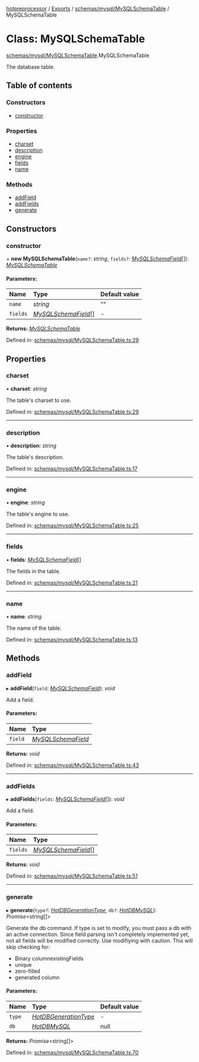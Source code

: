 [hotpreprocessor](../README.md) / [Exports](../modules.md) / [schemas/mysql/MySQLSchemaTable](../modules/schemas_mysql_mysqlschematable.md) / MySQLSchemaTable

# Class: MySQLSchemaTable

[schemas/mysql/MySQLSchemaTable](../modules/schemas_mysql_mysqlschematable.md).MySQLSchemaTable

The database table.

## Table of contents

### Constructors

- [constructor](schemas_mysql_mysqlschematable.mysqlschematable.md#constructor)

### Properties

- [charset](schemas_mysql_mysqlschematable.mysqlschematable.md#charset)
- [description](schemas_mysql_mysqlschematable.mysqlschematable.md#description)
- [engine](schemas_mysql_mysqlschematable.mysqlschematable.md#engine)
- [fields](schemas_mysql_mysqlschematable.mysqlschematable.md#fields)
- [name](schemas_mysql_mysqlschematable.mysqlschematable.md#name)

### Methods

- [addField](schemas_mysql_mysqlschematable.mysqlschematable.md#addfield)
- [addFields](schemas_mysql_mysqlschematable.mysqlschematable.md#addfields)
- [generate](schemas_mysql_mysqlschematable.mysqlschematable.md#generate)

## Constructors

### constructor

\+ **new MySQLSchemaTable**(`name?`: *string*, `fields?`: [*MySQLSchemaField*](schemas_mysql_mysqlschemafield.mysqlschemafield.md)[]): [*MySQLSchemaTable*](schemas_mysql_mysqlschematable.mysqlschematable.md)

#### Parameters:

Name | Type | Default value |
:------ | :------ | :------ |
`name` | *string* | "" |
`fields` | [*MySQLSchemaField*](schemas_mysql_mysqlschemafield.mysqlschemafield.md)[] | - |

**Returns:** [*MySQLSchemaTable*](schemas_mysql_mysqlschematable.mysqlschematable.md)

Defined in: [schemas/mysql/MySQLSchemaTable.ts:29](https://github.com/OurFreeLight/HotPreprocessor/blob/3f45061/src/schemas/mysql/MySQLSchemaTable.ts#L29)

## Properties

### charset

• **charset**: *string*

The table's charset to use.

Defined in: [schemas/mysql/MySQLSchemaTable.ts:29](https://github.com/OurFreeLight/HotPreprocessor/blob/3f45061/src/schemas/mysql/MySQLSchemaTable.ts#L29)

___

### description

• **description**: *string*

The table's description.

Defined in: [schemas/mysql/MySQLSchemaTable.ts:17](https://github.com/OurFreeLight/HotPreprocessor/blob/3f45061/src/schemas/mysql/MySQLSchemaTable.ts#L17)

___

### engine

• **engine**: *string*

The table's engine to use.

Defined in: [schemas/mysql/MySQLSchemaTable.ts:25](https://github.com/OurFreeLight/HotPreprocessor/blob/3f45061/src/schemas/mysql/MySQLSchemaTable.ts#L25)

___

### fields

• **fields**: [*MySQLSchemaField*](schemas_mysql_mysqlschemafield.mysqlschemafield.md)[]

The fields in the table.

Defined in: [schemas/mysql/MySQLSchemaTable.ts:21](https://github.com/OurFreeLight/HotPreprocessor/blob/3f45061/src/schemas/mysql/MySQLSchemaTable.ts#L21)

___

### name

• **name**: *string*

The name of the table.

Defined in: [schemas/mysql/MySQLSchemaTable.ts:13](https://github.com/OurFreeLight/HotPreprocessor/blob/3f45061/src/schemas/mysql/MySQLSchemaTable.ts#L13)

## Methods

### addField

▸ **addField**(`field`: [*MySQLSchemaField*](schemas_mysql_mysqlschemafield.mysqlschemafield.md)): *void*

Add a field.

#### Parameters:

Name | Type |
:------ | :------ |
`field` | [*MySQLSchemaField*](schemas_mysql_mysqlschemafield.mysqlschemafield.md) |

**Returns:** *void*

Defined in: [schemas/mysql/MySQLSchemaTable.ts:43](https://github.com/OurFreeLight/HotPreprocessor/blob/3f45061/src/schemas/mysql/MySQLSchemaTable.ts#L43)

___

### addFields

▸ **addFields**(`fields`: [*MySQLSchemaField*](schemas_mysql_mysqlschemafield.mysqlschemafield.md)[]): *void*

Add a field.

#### Parameters:

Name | Type |
:------ | :------ |
`fields` | [*MySQLSchemaField*](schemas_mysql_mysqlschemafield.mysqlschemafield.md)[] |

**Returns:** *void*

Defined in: [schemas/mysql/MySQLSchemaTable.ts:51](https://github.com/OurFreeLight/HotPreprocessor/blob/3f45061/src/schemas/mysql/MySQLSchemaTable.ts#L51)

___

### generate

▸ **generate**(`type?`: [*HotDBGenerationType*](../enums/schemas_hotdbschema.hotdbgenerationtype.md), `db?`: [*HotDBMySQL*](schemas_hotdbmysql.hotdbmysql.md)): *Promise*<string[]\>

Generate the db command. If type is set to modify, you must pass a db with an
active connection. Since field parsing isn't completely implemented yet, not all
fields will be modified correctly. Use modifiying with caution. This will
skip checking for:
* Binary columnexistingFields
* unique
* zero-filled
* generated column

#### Parameters:

Name | Type | Default value |
:------ | :------ | :------ |
`type` | [*HotDBGenerationType*](../enums/schemas_hotdbschema.hotdbgenerationtype.md) | - |
`db` | [*HotDBMySQL*](schemas_hotdbmysql.hotdbmysql.md) | null |

**Returns:** *Promise*<string[]\>

Defined in: [schemas/mysql/MySQLSchemaTable.ts:70](https://github.com/OurFreeLight/HotPreprocessor/blob/3f45061/src/schemas/mysql/MySQLSchemaTable.ts#L70)
